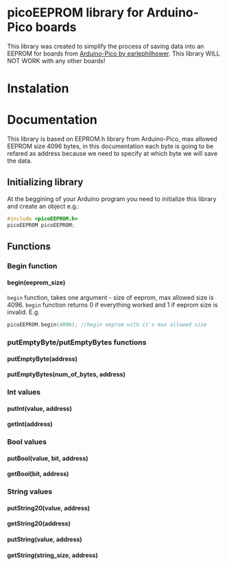 # picoEEPROM library for Arduino-Pico boards
This library was created to simplify the process of saving data into an EEPROM for boards from [Arduino-Pico by earlephilhower](https://github.com/earlephilhower/arduino-pico). This library WILL NOT WORK with any other boards!

# Instalation

# Documentation
This library is based on EEPROM.h library from Arduino-Pico, max allowed EEPROM size 4096 bytes, in this documentation each byte is going to be refared as address because we need to specify at which byte we will save the data.

## Initializing library
At the beggining of your Arduino program you need to initialize this library and create an object e.g.:
```cpp
#include <picoEEPROM.h>
picoEEPROM picoEEPROM;
```

## Functions
### Begin function
#### begin(eeprom_size)
`begin` function, takes one argument - size of eeprom, max allowed size is 4096. `begin` function returns 0 if everything worked and 1 if eeprom size is invalid. E.g.
```cpp
picoEEPROM.begin(4096); //begin eeprom with it's max allowed size
```

### putEmptyByte/putEmptyBytes functions
#### putEmptyByte(address)
#### putEmptyBytes(num_of_bytes, address)

### Int values
#### putInt(value, address)
#### getInt(address)

### Bool values
#### putBool(value, bit, address)
#### getBool(bit, address)

### String values
#### putString20(value, address)
#### getString20(address)
#### putString(value, address)
#### getString(string_size, address)